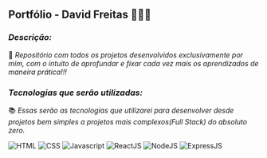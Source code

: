 ## **Portfólio - David Freitas** 👨🏻‍💻

### _Descrição:_
 📌 _Repositório com todos os projetos desenvolvidos exclusivamente por mim, com o intuito de aprofundar e fixar cada vez mais os aprendizados de maneira prática!!!_

### _Tecnologias que serão utilizadas:_

📚 _Essas serão as tecnologias que utilizarei para desenvolver desde projetos bem simples a projetos mais complexos(Full Stack) do absoluto zero._

![HTML](https://img.shields.io/badge/HTML5-E34F26?style=for-the-badge&logo=html5&logoColor=white)
![CSS](https://img.shields.io/badge/CSS3-1572B6?style=for-the-badge&logo=css3&logoColor=white)
![Javascript](https://img.shields.io/badge/JavaScript-F7DF1E?style=for-the-badge&logo=javascript&logoColor=black)
![ReactJS](https://img.shields.io/badge/React-20232A?style=for-the-badge&logo=react&logoColor=61DAFB)
![NodeJS](https://img.shields.io/badge/Node.js-43853D?style=for-the-badge&logo=node.js&logoColor=white)
![ExpressJS](https://img.shields.io/badge/Express.js-404D59?style=for-the-badge)

